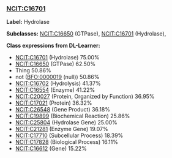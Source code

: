 
### [NCIT:C16701](http://purl.obolibrary.org/obo/NCIT_C16701)
**Label:** Hydrolase

**Subclasses:** [NCIT:C16650](http://purl.obolibrary.org/obo/NCIT_C16650) (GTPase), [NCIT:C16701](http://purl.obolibrary.org/obo/NCIT_C16701) (Hydrolase), 

**Class expressions from DL-Learner:**

- [NCIT:C16701](http://purl.obolibrary.org/obo/NCIT_C16701) (Hydrolase) 75.00%
- [NCIT:C16650](http://purl.obolibrary.org/obo/NCIT_C16650) (GTPase) 62.50%
- Thing 50.86%
- not ([BFO:0000019](http://purl.obolibrary.org/obo/BFO_0000019) (null)) 50.86%
- [NCIT:C16702](http://purl.obolibrary.org/obo/NCIT_C16702) (Hydrolysis) 41.37%
- [NCIT:C16554](http://purl.obolibrary.org/obo/NCIT_C16554) (Enzyme) 41.22%
- [NCIT:C20027](http://purl.obolibrary.org/obo/NCIT_C20027) (Protein, Organized by Function) 36.95%
- [NCIT:C17021](http://purl.obolibrary.org/obo/NCIT_C17021) (Protein) 36.32%
- [NCIT:C26548](http://purl.obolibrary.org/obo/NCIT_C26548) (Gene Product) 36.18%
- [NCIT:C19899](http://purl.obolibrary.org/obo/NCIT_C19899) (Biochemical Reaction) 25.86%
- [NCIT:C25804](http://purl.obolibrary.org/obo/NCIT_C25804) (Hydrolase Gene) 25.00%
- [NCIT:C21281](http://purl.obolibrary.org/obo/NCIT_C21281) (Enzyme Gene) 19.07%
- [NCIT:C17710](http://purl.obolibrary.org/obo/NCIT_C17710) (Subcellular Process) 18.39%
- [NCIT:C17828](http://purl.obolibrary.org/obo/NCIT_C17828) (Biological Process) 16.11%
- [NCIT:C16612](http://purl.obolibrary.org/obo/NCIT_C16612) (Gene) 15.22%


